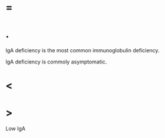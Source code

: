 # =

# .

IgA deficiency is the most common immunoglobulin deficiency.

IgA deficiency is commoly asymptomatic.

# <

# >

Low IgA
